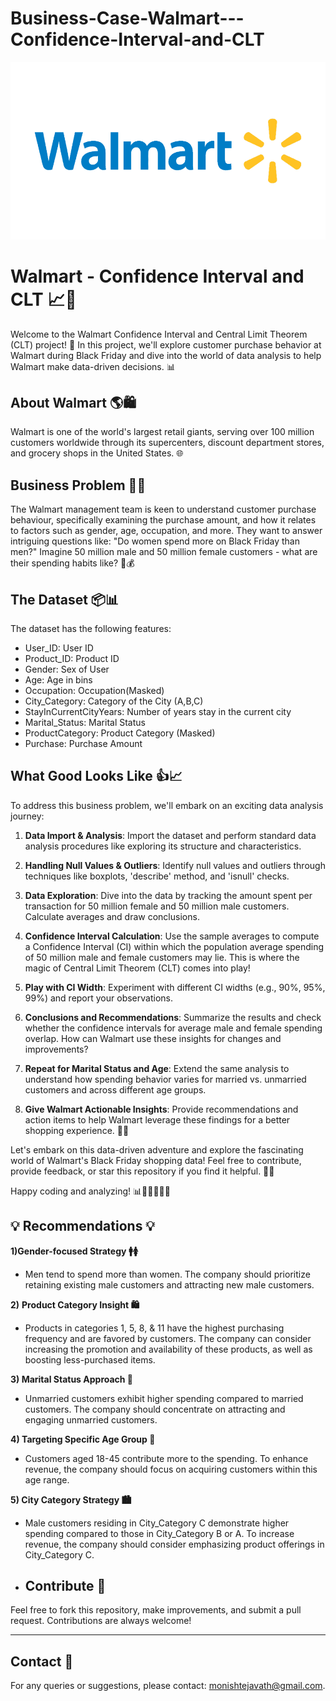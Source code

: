 # Business-Case-Walmart---Confidence-Interval-and-CLT

![Image Alt](https://github.com/monishtejavath/Walmart-Confidence-Interval-CLT/blob/e1e4250bda70281b26615f01b68f4c6f0890fe72/Walmart_logo_1200x675-4279738954.png)

# Walmart - Confidence Interval and CLT 📈🛒

Welcome to the Walmart Confidence Interval and Central Limit Theorem (CLT) project! 🚀 In this project, we'll explore customer purchase behavior at Walmart during Black Friday and dive into the world of data analysis to help Walmart make data-driven decisions. 📊

## About Walmart 🌎🛍

Walmart is one of the world's largest retail giants, serving over 100 million customers worldwide through its supercenters, discount department stores, and grocery shops in the United States. 🌐

## Business Problem 📝🤔

The Walmart management team is keen to understand customer purchase behaviour, specifically examining the purchase amount, and how it relates to factors such as gender, age, occupation, and more. They want to answer intriguing questions like: "Do women spend more on Black Friday than men?" Imagine 50 million male and 50 million female customers - what are their spending habits like? 🛒💰

## The Dataset 📦📊

The dataset has the following features:

- User_ID:	User ID
- Product_ID:	Product ID
- Gender:	Sex of User
- Age:	Age in bins
- Occupation:	Occupation(Masked)
- City_Category:	Category of the City (A,B,C)
- StayInCurrentCityYears:	Number of years stay in the current city
- Marital_Status:	Marital Status
- ProductCategory:	Product Category (Masked)
- Purchase:	Purchase Amount

## What Good Looks Like 👍📈

To address this business problem, we'll embark on an exciting data analysis journey:

1. **Data Import & Analysis**: Import the dataset and perform standard data analysis procedures like exploring its structure and characteristics.

2. **Handling Null Values & Outliers**: Identify null values and outliers through techniques like boxplots, 'describe' method, and 'isnull' checks.

3. **Data Exploration**: Dive into the data by tracking the amount spent per transaction for 50 million female and 50 million male customers. Calculate averages and draw conclusions.

4. **Confidence Interval Calculation**: Use the sample averages to compute a Confidence Interval (CI) within which the population average spending of 50 million male and female customers may lie. This is where the magic of Central Limit Theorem (CLT) comes into play!

5. **Play with CI Width**: Experiment with different CI widths (e.g., 90%, 95%, 99%) and report your observations.

6. **Conclusions and Recommendations**: Summarize the results and check whether the confidence intervals for average male and female spending overlap. How can Walmart use these insights for changes and improvements?

7. **Repeat for Marital Status and Age**: Extend the same analysis to understand how spending behavior varies for married vs. unmarried customers and across different age groups.

8. **Give Walmart Actionable Insights**: Provide recommendations and action items to help Walmart leverage these findings for a better shopping experience. 🤝💼

Let's embark on this data-driven adventure and explore the fascinating world of Walmart's Black Friday shopping data! Feel free to contribute, provide feedback, or star this repository if you find it helpful. 🌟🤗

Happy coding and analyzing! 📊👩‍💻👨‍💻🚀


## 💡 Recommendations 💡

**1)Gender-focused Strategy 🚹🚺**
- Men tend to spend more than women. The company should prioritize retaining existing male customers and attracting new male customers.

**2)** **Product Category Insight 🛍️**
- Products in categories 1, 5, 8, & 11 have the highest purchasing frequency and are favored by customers. The company can consider increasing the promotion and availability of these products, as well as boosting less-purchased items.

**3) Marital Status Approach 💑**
- Unmarried customers exhibit higher spending compared to married customers. The company should concentrate on attracting and engaging unmarried customers.

**4) Targeting Specific Age Group 🎈**
- Customers aged 18-45 contribute more to the spending. To enhance revenue, the company should focus on acquiring customers within this age range.

**5) City Category Strategy 🏙️**
- Male customers residing in City_Category C demonstrate higher spending compared to those in City_Category B or A. To increase revenue, the company should consider emphasizing product offerings in City_Category C.

- ## Contribute 🤝
Feel free to fork this repository, make improvements, and submit a pull request. Contributions are always welcome!

---

## Contact 📩
For any queries or suggestions, please contact: [monishtejavath@gmail.com](mailto:monishtejavath@gmail.com.com).


